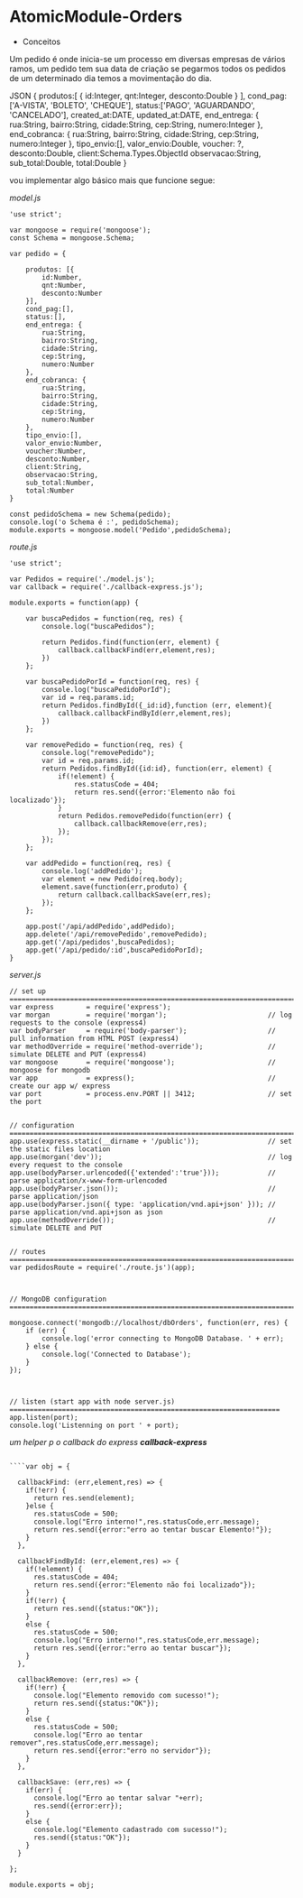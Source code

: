 # AtomicModule-Orders

- Conceitos

Um pedido é onde inicia-se um processo em diversas empresas de vários ramos, um pedido tem sua data de criação se pegarmos todos os pedidos de um determinado dia temos a movimentação do dia. 

JSON
{
  produtos:[
  {
    id:Integer,
    qnt:Integer,
    desconto:Double
  }
  ],
  cond_pag: ['A-VISTA', 'BOLETO', 'CHEQUE'],
  status:['PAGO', 'AGUARDANDO', 'CANCELADO'],
  created_at:DATE,
  updated_at:DATE,
  end_entrega: {
    rua:String,
    bairro:String,
    cidade:String,
    cep:String,
    numero:Integer
  },
  end_cobranca: {
    rua:String,
    bairro:String,
    cidade:String,
    cep:String,
    numero:Integer
  },
  tipo_envio:[],
  valor_envio:Double,
  voucher: ?,
  desconto:Double,
  client:Schema.Types.ObjectId
  observacao:String,
  sub_total:Double,
  total:Double
}

vou implementar algo básico mais que funcione segue:

<i>model.js</i>
````
'use strict';

var mongoose = require('mongoose');
const Schema = mongoose.Schema;

var pedido = {

    produtos: [{
        id:Number,
        qnt:Number,
        desconto:Number
    }],
    cond_pag:[],
    status:[],
    end_entrega: {
        rua:String,
        bairro:String,
        cidade:String,
        cep:String,
        numero:Number
    },
    end_cobranca: {
        rua:String,
        bairro:String,
        cidade:String,
        cep:String,
        numero:Number
    },
    tipo_envio:[],
    valor_envio:Number,
    voucher:Number,
    desconto:Number,
    client:String,
    observacao:String,
    sub_total:Number,
    total:Number
}

const pedidoSchema = new Schema(pedido);
console.log('o Schema é :', pedidoSchema);
module.exports = mongoose.model('Pedido',pedidoSchema);
````


<i>route.js</i>
````
'use strict';

var Pedidos = require('./model.js');
var callback = require('./callback-express.js');

module.exports = function(app) {

    var buscaPedidos = function(req, res) {
        console.log("buscaPedidos");

        return Pedidos.find(function(err, element) {
            callback.callbackFind(err,element,res);
        })
    };

    var buscaPedidoPorId = function(req, res) {
        console.log("buscaPedidoPorId");
        var id = req.params.id;
        return Pedidos.findById({_id:id},function (err, element){
            callback.callbackFindById(err,element,res);
        })
    };

    var removePedido = function(req, res) {
        console.log("removePedido");
        var id = req.params.id;
        return Pedidos.findById({id:id}, function(err, element) {
            if(!element) {
                res.statusCode = 404;
                return res.send({error:'Elemento não foi localizado'});
            }
            return Pedidos.removePedido(function(err) {
                callback.callbackRemove(err,res);
            });
        });
    };

    var addPedido = function(req, res) {
        console.log('addPedido');
        var element = new Pedido(req.body);
        element.save(function(err,produto) {
            return callback.callbackSave(err,res);
        });
    };

    app.post('/api/addPedido',addPedido);
    app.delete('/api/removePedido',removePedido);
    app.get('/api/pedidos',buscaPedidos);
    app.get('/api/pedido/:id',buscaPedidoPorId);
}
````

<i>server.js</i>
````
// set up ===================================================================================================
var express        = require('express');
var morgan         = require('morgan');                         // log requests to the console (express4)
var bodyParser     = require('body-parser');                    // pull information from HTML POST (express4)
var methodOverride = require('method-override');                // simulate DELETE and PUT (express4)
var mongoose       = require('mongoose');                       // mongoose for mongodb
var app            = express();                                 // create our app w/ express
var port  	       = process.env.PORT || 3412; 				    // set the port


// configuration ============================================================================================
app.use(express.static(__dirname + '/public'));                 // set the static files location
app.use(morgan('dev'));                                         // log every request to the console
app.use(bodyParser.urlencoded({'extended':'true'})); 			// parse application/x-www-form-urlencoded
app.use(bodyParser.json()); 									// parse application/json
app.use(bodyParser.json({ type: 'application/vnd.api+json' })); // parse application/vnd.api+json as json
app.use(methodOverride());                                      // simulate DELETE and PUT


// routes ===================================================================================================
var pedidosRoute = require('./route.js')(app);



// MongoDB configuration ====================================================================================

mongoose.connect('mongodb://localhost/dbOrders', function(err, res) {
	if (err) {
		console.log('error connecting to MongoDB Database. ' + err);
	} else {
		console.log('Connected to Database');
	}
});



// listen (start app with node server.js) ===================================================================
app.listen(port);
console.log('Listenning on port ' + port);
````

<i>um helper p o callback do express <b>callback-express</b></i>
````

````var obj = {

  callbackFind: (err,element,res) => {
    if(!err) {
      return res.send(element);
    }else {
      res.statusCode = 500;
      console.log("Erro interno!",res.statusCode,err.message);
      return res.send({error:"erro ao tentar buscar Elemento!"});
    }
  },

  callbackFindById: (err,element,res) => {
    if(!element) {
      res.statusCode = 404;
      return res.send({error:"Elemento não foi localizado"});
    }
    if(!err) {
      return res.send({status:"OK"});
    }
    else {
      res.statusCode = 500;
      console.log("Erro interno!",res.statusCode,err.message);
      return res.send({error:"erro ao tentar buscar"});
    }
  },

  callbackRemove: (err,res) => {
    if(!err) {
      console.log("Elemento removido com sucesso!");
      return res.send({status:"OK"});
    }
    else {
      res.statusCode = 500;
      console.log("Erro ao tentar remover",res.statusCode,err.message);
      return res.send({error:"erro no servidor"});
    }
  },

  callbackSave: (err,res) => {
    if(err) {
      console.log("Erro ao tentar salvar "+err);
      res.send({error:err});
    }
    else {
      console.log("Elemento cadastrado com sucesso!");
      res.send({status:"OK"});
    }
  }
  
};

module.exports = obj;